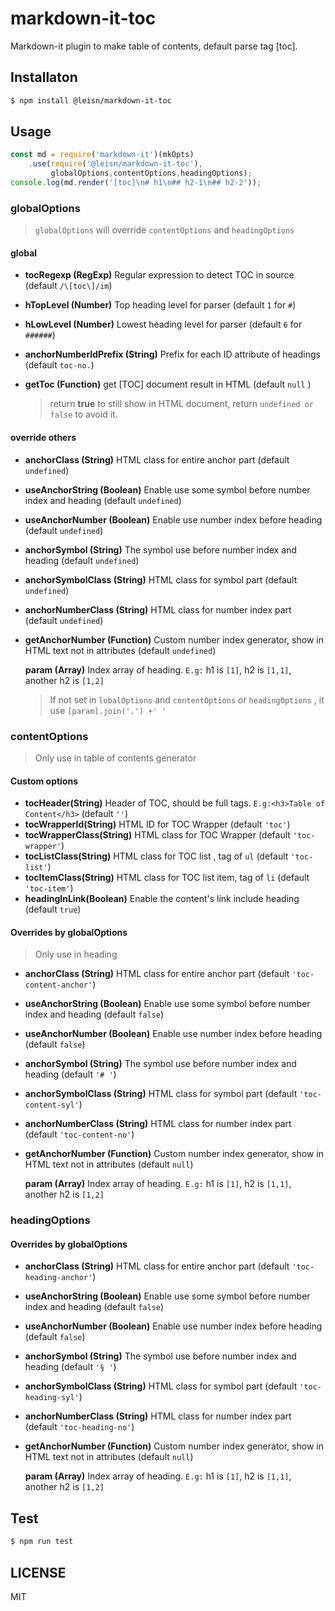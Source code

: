 # markdown-it-toc

Markdown-it plugin to make table of contents, default parse tag [toc].

## Installaton

```bash
$ npm install @leisn/markdown-it-toc
```

## Usage

```javascript
const md = require('markdown-it')(mkOpts)
	.use(require('@leisn/markdown-it-toc'),
         globalOptions,contentOptions,headingOptions);
console.log(md.render('[toc]\n# h1\n## h2-1\n## h2-2'));
```

### globalOptions

>  `globalOptions` will override `contentOptions` and  `headingOptions` 

#### global


* **tocRegexp (RegExp)**  Regular expression to detect TOC in source (default `/\[toc\]/im`)
* **hTopLevel (Number)**  Top heading level for parser (default `1` for `#`)
* **hLowLevel (Number)**  Lowest heading level for parser (default `6` for `######`)
* **anchorNumberIdPrefix (String)**  Prefix for each ID attribute of headings (default `toc-no.`)
* **getToc (Function)**  get \[TOC\] document result in HTML  (default `null` )
	
	> return **true** to still show in HTML document, return `undefined or false` to avoid it.


#### override others
* **anchorClass (String)**  HTML class for entire anchor part (default `undefined`)

* **useAnchorString (Boolean)**  Enable use some symbol before number index and heading (default `undefined`)

* **useAnchorNumber (Boolean)**  Enable use  number index before heading (default `undefined`)

* **anchorSymbol (String)** The symbol use  before number index and heading (default `undefined`)

* **anchorSymbolClass (String)**  HTML class for symbol part (default `undefined`)

* **anchorNumberClass (String)**  HTML class for number index part (default `undefined`)

* **getAnchorNumber (Function)**  Custom number index generator, show in HTML text not in attributes (default `undefined`)

  **param (Array)** Index array of heading. `E.g:` h1 is `[1]`, h2 is `[1,1]`, another h2 is `[1,2]`
  
  > If not set in `lobalOptions` and `contentOptions` or `headingOptions` , it use `[param].join('.') +' '`

### contentOptions

> Only use in table of contents generator  

#### Custom options
* **tocHeader(String)**  Header of TOC, should be full tags. `E.g:<h3>Table of Content</h3>`  (default `''`)
* **tocWrapperId(String)**  HTML ID for TOC Wrapper (default `'toc'`)
* **tocWrapperClass(String)**  HTML class for TOC Wrapper (default `'toc-wrapper'`)
* **tocListClass(String)**  HTML class for TOC list , tag of `ul`  (default `'toc-list'`)
* **tocItemClass(String)**  HTML class for TOC list  item, tag of `li`  (default `'toc-item'`)
* **headingInLink(Boolean)**  Enable the content's link include heading (default `true`)

#### Overrides by globalOptions

> Only use in heading  

* **anchorClass (String)**  HTML class for entire anchor part (default `'toc-content-anchor'`)

* **useAnchorString (Boolean)**  Enable use some symbol before number index and heading (default `false`)

* **useAnchorNumber (Boolean)**  Enable use  number index before heading (default `false`)

* **anchorSymbol (String)** The symbol use  before number index and heading (default `'# '`)

* **anchorSymbolClass (String)**  HTML class for symbol part (default `'toc-content-syl'`)

* **anchorNumberClass (String)**  HTML class for number index part (default `'toc-content-no'`)

* **getAnchorNumber (Function)**  Custom number index generator, show in HTML text not in attributes (default `null`)

  **param (Array)** Index array of heading. `E.g:` h1 is `[1]`, h2 is `[1,1]`, another h2 is `[1,2]`
  
### headingOptions

#### Overrides by globalOptions

* **anchorClass (String)**  HTML class for entire anchor part (default `'toc-heading-anchor'`)

* **useAnchorString (Boolean)**  Enable use some symbol before number index and heading (default `false`)

* **useAnchorNumber (Boolean)**  Enable use  number index before heading (default `false`)

* **anchorSymbol (String)** The symbol use  before number index and heading (default `'§ '`)

* **anchorSymbolClass (String)**  HTML class for symbol part (default `'toc-heading-syl'`)

* **anchorNumberClass (String)**  HTML class for number index part (default `'toc-heading-no'`)

* **getAnchorNumber (Function)**  Custom number index generator, show in HTML text not in attributes (default `null`)

  **param (Array)** Index array of heading. `E.g:` h1 is `[1]`, h2 is `[1,1]`, another h2 is `[1,2]`

## Test

```bash
$ npm run test
```



## LICENSE

MIT